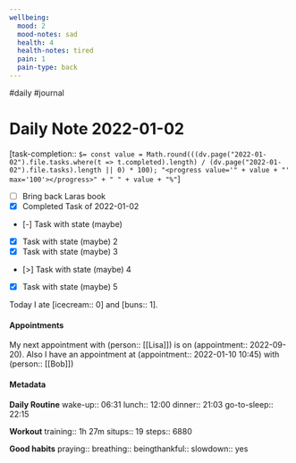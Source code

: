 ```yaml
---
wellbeing:
  mood: 2
  mood-notes: sad
  health: 4
  health-notes: tired
  pain: 1
  pain-type: back
---
```

#daily #journal

# Daily Note 2022-01-02

[task-completion:: `$= const value = Math.round(((dv.page("2022-01-02").file.tasks.where(t => t.completed).length) / (dv.page("2022-01-02").file.tasks).length || 0) * 100); "<progress value='" + value + "' max='100'></progress>" + " " + value + "%"`]

- [ ] Bring back Laras book
- [x] Completed Task of 2022-01-02
- [-] Task with state (maybe)
- [x] Task with state (maybe) 2
- [x] Task with state (maybe) 3
- [>] Task with state (maybe) 4
- [x] Task with state (maybe) 5

Today I ate [icecream:: 0] and [buns:: 1].

#### Appointments
My next appointment with (person:: [[Lisa]]) is on (appointment:: 2022-09-20).
Also I have an appointment at (appointment:: 2022-01-10 10:45) with (person:: [[Bob]])

#### Metadata

**Daily Routine**
wake-up:: 06:31
lunch:: 12:00
dinner:: 21:03
go-to-sleep:: 22:15

**Workout**
training:: 1h 27m
situps:: 19
steps:: 6880

**Good habits**
praying:: 
breathing:: 
beingthankful:: 
slowdown:: yes
